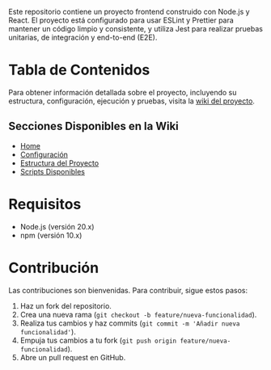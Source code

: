 Este repositorio contiene un proyecto frontend construido con Node.js y React. El proyecto está configurado para usar ESLint y Prettier para mantener un código limpio y consistente, y utiliza Jest para realizar pruebas unitarias, de integración y end-to-end (E2E).

# Tabla de Contenidos

Para obtener información detallada sobre el proyecto, incluyendo su estructura, configuración, ejecución y pruebas, visita la [wiki del proyecto](https://github.com/JeanPiffaut/backend_firebase_project/wiki).

## Secciones Disponibles en la Wiki

-   [Home](https://github.com/JeanPiffaut/backend_firebase_project/wiki)
-   [Configuración](https://github.com/JeanPiffaut/backend_firebase_project/wiki/Configuraci%C3%B3n)
-   [Estructura del Proyecto](https://github.com/JeanPiffaut/backend_firebase_project/wiki/Estructura-del-Proyecto)
-   [Scripts Disponibles](https://github.com/JeanPiffaut/backend_firebase_project/wiki/Scripts-Disponibles)

# Requisitos

-   Node.js (versión 20.x)
-   npm (versión 10.x)

# Contribución

Las contribuciones son bienvenidas. Para contribuir, sigue estos pasos:

1. Haz un fork del repositorio.
2. Crea una nueva rama (`git checkout -b feature/nueva-funcionalidad`).
3. Realiza tus cambios y haz commits (`git commit -m 'Añadir nueva funcionalidad'`).
4. Empuja tus cambios a tu fork (`git push origin feature/nueva-funcionalidad`).
5. Abre un pull request en GitHub.
